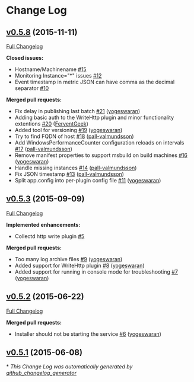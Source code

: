 # Change Log

## [v0.5.8](https://github.com/bloomberg/collectdwin/tree/v0.5.8) (2015-11-11)
[Full Changelog](https://github.com/bloomberg/collectdwin/compare/v0.5.3...v0.5.8)

**Closed issues:**

- Hostname/Machinename [\#15](https://github.com/bloomberg/collectdwin/issues/15)
- Monitoring Instance="\*" issues [\#12](https://github.com/bloomberg/collectdwin/issues/12)
- Event timestamp in metric JSON can have comma as the decimal separator [\#10](https://github.com/bloomberg/collectdwin/issues/10)

**Merged pull requests:**

- Fix delay in publishing last batch [\#21](https://github.com/bloomberg/collectdwin/pull/21) ([yogeswaran](https://github.com/yogeswaran))
- Adding basic auth to the WriteHttp plugin and minor functionality extentions [\#20](https://github.com/bloomberg/collectdwin/pull/20) ([FerventGeek](https://github.com/FerventGeek))
- Added tool for versioning [\#19](https://github.com/bloomberg/collectdwin/pull/19) ([yogeswaran](https://github.com/yogeswaran))
- Try to find FQDN of host [\#18](https://github.com/bloomberg/collectdwin/pull/18) ([pall-valmundsson](https://github.com/pall-valmundsson))
- Add WindowsPerformanceCounter configuration reloads on intervals [\#17](https://github.com/bloomberg/collectdwin/pull/17) ([pall-valmundsson](https://github.com/pall-valmundsson))
- Remove manifest properties to support msbuild on build machines [\#16](https://github.com/bloomberg/collectdwin/pull/16) ([yogeswaran](https://github.com/yogeswaran))
- Handle missing instances [\#14](https://github.com/bloomberg/collectdwin/pull/14) ([pall-valmundsson](https://github.com/pall-valmundsson))
- Fix JSON timestamp [\#13](https://github.com/bloomberg/collectdwin/pull/13) ([pall-valmundsson](https://github.com/pall-valmundsson))
- Split app.config into per-plugin config file [\#11](https://github.com/bloomberg/collectdwin/pull/11) ([yogeswaran](https://github.com/yogeswaran))

## [v0.5.3](https://github.com/bloomberg/collectdwin/tree/v0.5.3) (2015-09-09)
[Full Changelog](https://github.com/bloomberg/collectdwin/compare/v0.5.2...v0.5.3)

**Implemented enhancements:**

- Collectd http write plugin [\#5](https://github.com/bloomberg/collectdwin/issues/5)

**Merged pull requests:**

- Too many log archive files [\#9](https://github.com/bloomberg/collectdwin/pull/9) ([yogeswaran](https://github.com/yogeswaran))
- Added support for WriteHttp plugin [\#8](https://github.com/bloomberg/collectdwin/pull/8) ([yogeswaran](https://github.com/yogeswaran))
- Added support for running in console mode for troubleshooting [\#7](https://github.com/bloomberg/collectdwin/pull/7) ([yogeswaran](https://github.com/yogeswaran))

## [v0.5.2](https://github.com/bloomberg/collectdwin/tree/v0.5.2) (2015-06-22)
[Full Changelog](https://github.com/bloomberg/collectdwin/compare/v0.5.1...v0.5.2)

**Merged pull requests:**

- Installer should not be starting the service [\#6](https://github.com/bloomberg/collectdwin/pull/6) ([yogeswaran](https://github.com/yogeswaran))

## [v0.5.1](https://github.com/bloomberg/collectdwin/tree/v0.5.1) (2015-06-08)


\* *This Change Log was automatically generated by [github_changelog_generator](https://github.com/skywinder/Github-Changelog-Generator)*